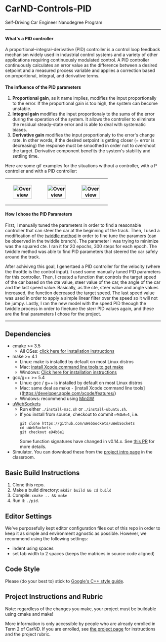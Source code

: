 # CarND-Controls-PID
Self-Driving Car Engineer Nanodegree Program

---

#### What's a PID controller

A proportional–integral–derivative (PID) controller is a control loop feedback mechanism widely used in industrial control systems and a variety of other applications requiring continuously modulated control. A PID controller continuously calculates an error value as the difference between a desired setpoint and a measured process variable and applies a correction based on proportional, integral, and derivative terms.

#### The influence of the PID parameters
1. **Proportional gain**, as it name implies, modifies the input proportionally to the error. If the proportional gain is too high, the system can become unstable.
2. **Integral gain** modifies the input proportionaly to the sums of the error during the operation of the system. It allows the controller to eliminate the residual steady-state error and is able to deal with systematic biases.
3. **Derivative gain** modifies the input proportionaly to the error's change rate. In other words, if the desired setpoint is getting closer (= error is decreasing) the response must be smoothed in order not to overshoot the target. Derivative component benefits the system's stability and settling time.

Here are some gif examples for the situations without a controller, with a P controller and with a PID controller:

<table style="width:100%">
  <tr>
    <th>
      <p align="center">
       <img src="./gif/control_none.gif" alt="Overview" width="80%">
      </p>
    </th>
    <th>
      <p align="center">
       <img src="./gif/control_p.gif" alt="Overview" width="80%">
      </p>
    </th>
    <th>
      <p align="center">
       <img src="./gif/control_pid.gif" alt="Overview" width="80%">
      </p>
    </th>
  </tr>
  </table>

#### How I chose the PID Parameters
First, I manually tuned the parameters in order to find a reasonable controller that can steer the car at the beginning of the track. Then, I used a modification of the [twiddle method](https://martin-thoma.com/twiddle/) in order to fine tune the paramers (can be observed in the twiddle branch). The parameter I was trying to minimize was the squared cte. I ran it for 20 epochs, 300 steps for each epoch.
The twiddle method was able to find PID parameters that steered the car safely around the track.

After achivivng this goal, I genertaed a PID controller for the velocity (where the throttle is the control input).
I used some manually tuned PID parameters for this controller. Then, I created a function that controls the target speed of the car based on the cte value, steer value of the car, the angle of the car and the last speed value. Basically, as the cte, steer value and angle values increased, the function decreased the target speed. The last speed value was used in order to apply a simple linear filter over the speed so it will not be jumpy.
Lastly, I ran the new model with the speed PID theough the twiddle process in order to finetune the sterr PID values again, and these are the final parameters I chose for the project.

---

## Dependencies

* cmake >= 3.5
  * All OSes: [click here for installation instructions](https://cmake.org/install/)
* make >= 4.1
  * Linux: make is installed by default on most Linux distros
  * Mac: [install Xcode command line tools to get make](https://developer.apple.com/xcode/features/)
  * Windows: [Click here for installation instructions](http://gnuwin32.sourceforge.net/packages/make.htm)
* gcc/g++ >= 5.4
  * Linux: gcc / g++ is installed by default on most Linux distros
  * Mac: same deal as make - [install Xcode command line tools]((https://developer.apple.com/xcode/features/)
  * Windows: recommend using [MinGW](http://www.mingw.org/)
* [uWebSockets](https://github.com/uWebSockets/uWebSockets)
  * Run either `./install-mac.sh` or `./install-ubuntu.sh`.
  * If you install from source, checkout to commit `e94b6e1`, i.e.
    ```
    git clone https://github.com/uWebSockets/uWebSockets 
    cd uWebSockets
    git checkout e94b6e1
    ```
    Some function signatures have changed in v0.14.x. See [this PR](https://github.com/udacity/CarND-MPC-Project/pull/3) for more details.
* Simulator. You can download these from the [project intro page](https://github.com/udacity/self-driving-car-sim/releases) in the classroom.

## Basic Build Instructions

1. Clone this repo.
2. Make a build directory: `mkdir build && cd build`
3. Compile: `cmake .. && make`
4. Run it: `./pid`. 

## Editor Settings

We've purposefully kept editor configuration files out of this repo in order to
keep it as simple and environment agnostic as possible. However, we recommend
using the following settings:

* indent using spaces
* set tab width to 2 spaces (keeps the matrices in source code aligned)

## Code Style

Please (do your best to) stick to [Google's C++ style guide](https://google.github.io/styleguide/cppguide.html).

## Project Instructions and Rubric

Note: regardless of the changes you make, your project must be buildable using
cmake and make!

More information is only accessible by people who are already enrolled in Term 2
of CarND. If you are enrolled, see [the project page](https://classroom.udacity.com/nanodegrees/nd013/parts/40f38239-66b6-46ec-ae68-03afd8a601c8/modules/f1820894-8322-4bb3-81aa-b26b3c6dcbaf/lessons/e8235395-22dd-4b87-88e0-d108c5e5bbf4/concepts/6a4d8d42-6a04-4aa6-b284-1697c0fd6562)
for instructions and the project rubric.
